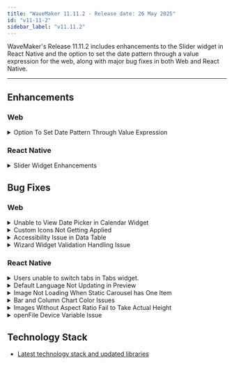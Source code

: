 ```yaml
---
title: "WaveMaker 11.11.2 - Release date: 26 May 2025"
id: "v11-11-2"
sidebar_label: "v11.11.2"
---
```


WaveMaker's Release 11.11.2 includes enhancements to the Slider widget in React Native and the option to set the date pattern through a value expression for the web, along with major bug fixes in both Web and React Native.

---

## Enhancements

### Web

<details>
<summary>Option To Set Date Pattern Through Value Expression</summary>

Previously, the **Date** widget did not support dynamic binding for the **Date Pattern** property — it could only be set using a static value. This limitation restricted users from implementing more flexible scenarios. We have now added support for dynamic binding of the Date Pattern property. The same enhancement applies to the **Time** and **Datetime** widgets also.

**Before:**  
![](/learn/assets/date-pattern-before.png)


**After:**  
![](/learn/assets/date-pattern-after.png)

Refer to this [documentation](/learn/app-development/widgets/form-widgets/date-time-datetime/) to know more about Date Patterns

</details>

### React Native

<details>
<summary> Slider Widget Enhancements </summary>

Enhanced the Slider widget to improve both its usability and visual experience:

- **Smoother Animation:** Improved slider track and Thumb for a better user interaction.
- **Custom Marker Text:** A new property, **Marker Text**, allows users to display custom labels directly on the slider markers.
- **Flexible Marker Text Positioning:** You can now choose to display the marker text either above or below the slider using the **Marker Text** position option.

</details>


## Bug Fixes

### Web

<details>
<summary>Unable to View Date Picker in Calendar Widget</summary>

In case of Datetime widget, user reported that the date picker is going off-screen when trying to select a date, making it difficult to scroll through months or years.

**Before:**
![](/learn/assets/datetime-date-picker-before.png)

**After:**
![](/learn/assets/datetime-date-picker-after.png)

</details>

<details>
<summary>Custom Icons Not Getting Applied</summary>

When binding custom Icons to any widget, custom icons are not getting applied to the application.

</details>

<details>
<summary>Accessibility Issue in Data Table</summary>

Resolved an issue where pressing Enter while tabbing through the table was incorrectly toggling checkboxes, even when the checkbox field was not focused.

</details>

<details>
<summary>Wizard Widget Validation Handling Issue</summary>

An issue has been observed when adding wizard validation based on an API response—the wizard proceeds to the next step even if the API response or validation fails. This issue was only noticed during deployment.

</details>

### React Native

<details>
<summary>Users unable to switch tabs in Tabs widget.</summary>

On the initial navigation to a page containing the Tabs widget, users occasionally experienced issues when attempting to switch between tabs. This issue has been resolved, and tab switching now works as expected.

</details>

<details>
<summary>Default Language Not Updating in Preview</summary>

When the default language is changed in Studio, the preview continues to display the initially set language instead of the updated one. 

In this issue, if **`PreferBrowserLanguage`** is set to `true` and the browser’s language is unsupported, the app does not fall back to the configured default language. It should use the default language from the app configuration and only fall back to English if that too is unsupported. This issue is now fixed.

</details>

<details>
<summary>Image Not Loading When Static Carousel has One Item</summary>

Fixed an issue where a single image in the Carousel widget failed to display. The widget did not render the image when only one image was present.

</details>

<details>
<summary>Bar and Column Chart Color Issues</summary>

- Custom Colors: When an array of colors was bound to the `Custom Colors` property in the advanced settings of the chart widget, only the first color was applied in Column and Bar charts. This issue has been fixed, and all colors in the array are now correctly applied to each segment.

- Theme Colors: Fixed an issue where, after switching from the default theme to a custom theme via the `theme` property, only one color from the theme was applied. Charts now correctly reflect the full color set defined in the selected theme.

</details>

<details>
<summary>Images Without Aspect Ratio Fail to Take Actual Height</summary>

Fixed an issue where images without defined height but with set aspect ratios failed to render correctly within the List widget after upgrading the application to Expo SDK 52. This issue affected images where the height was dynamically calculated based on the width to maintain the correct aspect ratio.

</details>

<details>
<summary>openFile Device Variable Issue</summary>

Previously, when using **openFile** as the operation type in a device variable, users were unable to preview the application.

</details>

## Technology Stack

- [Latest technology stack and updated libraries](/learn/wavemaker-release-notes#technology-stack)
